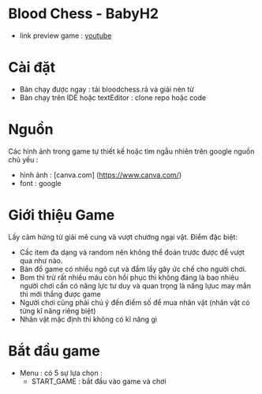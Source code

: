 # Blood Chess - BabyH2
- link preview game : [youtube]()
# Cài đặt 
- Bản chạy được ngay : tải bloodchess.rả và giải nén từ
- Bản chạy trên IDE hoặc textEditor : clone repo hoặc code

# Nguồn
Các hình ảnh trong game tự thiết kế hoặc tìm ngẫu nhiên trên google nguồn chủ yếu :
- hình ảnh : [canva.com] (https://www.canva.com/)
- font : google

# Giới thiệu Game 
Lấy cảm hứng từ giải mê cung và vượt chướng ngại vật.
Điểm đặc biệt:
- Cấc item đa dạng và random nên không thể đoán trước được để vượt qua như nào.
- Bản đồ game có nhiều ngõ cụt và đầm lầy gây ức chế cho người chơi.
- Bom thì trừ rất nhiều máu còn hồi phục thì không đáng là bao nhiêu người chơi cần có năng lực tư duy và quan trọng là năng lựuc may mắn thì mới thắng được game
- Người chơi cũng phải chú ý đến điểm số để mua nhân vật (nhân vật có từng kĩ năng riêng biệt)
- Nhân vật mặc định thì không có kĩ năng gì

# Bắt đầu game 
- Menu : có 5 sự lựa chọn :
  + START_GAME : bắt đầu vào game và chơi 
